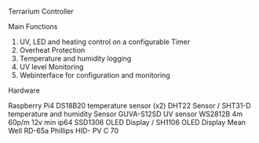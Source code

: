 Terrarium Controller

Main Functions
1. UV, LED and heating control on a configurable Timer
2. Overheat Protection
3. Temperature and humidity logging
4. UV level Monitoring
5. Webinterface for configuration and monitoring

Hardware

Raspberry Pi4
DS18B20 temperature sensor (x2)
DHT22 Sensor / SHT31-D temperature and humidity Sensor
GUVA-S12SD UV sensor
WS2812B 4m 60p/m 12v min ip64
SSD1306 OLED Display / SH1106 OLED Display
Mean Well RD-65a
Phillips HID- PV C 70
